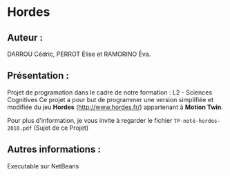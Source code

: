# Hordes

## Auteur :
DARROU Cédric, PERROT Élise et RAMORINO Éva.

## Présentation :
Projet de programation dans le cadre de notre formation : L2 - Sciences Cognitives
Ce projet a pour but de programmer une version simplifiée et modifiée du jeu **Hordes** (http://www.hordes.fr/) appartenant à **Motion Twin**.

Pour plus d'information, je vous invite à regarder le fichier `TP-noté-hordes-2018.pdf` (Sujet de ce Projet)

## Autres informations :
Executable sur NetBeans
